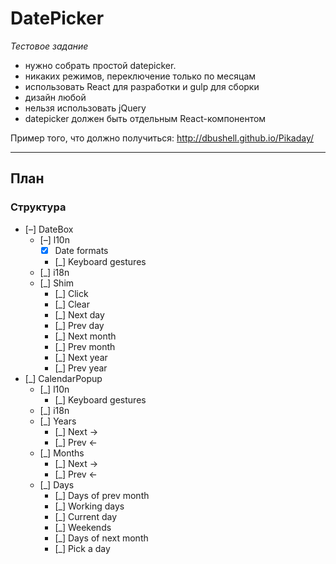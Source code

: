 # DatePicker
*Тестовое задание*

- нужно собрать простой datepicker.
- никаких режимов, переключение только по месяцам
- использовать React для разработки и gulp для сборки
- дизайн любой
- нельзя использовать jQuery
- datepicker должен быть отдельным React-компонентом

Пример того, что должно получиться: http://dbushell.github.io/Pikaday/

---

## План

### Структура

- [–] DateBox
  - [–] l10n
    - [x] Date formats
    - [_] Keyboard gestures
  - [_] i18n
  - [_] Shim
	  - [_] Click
	  - [_] Clear
	  - [_] Next day
	  - [_] Prev day
	  - [_] Next month
	  - [_] Prev month
	  - [_] Next year
	  - [_] Prev year
- [_] CalendarPopup
  - [_] l10n
    - [_] Keyboard gestures
  - [_] i18n
  - [_] Years
    - [_] Next ->
	- [_] Prev <-
  - [_] Months
    - [_] Next ->
	- [_] Prev <-
  - [_] Days
    - [_] Days of prev month
	- [_] Working days
	- [_] Current day
	- [_] Weekends
	- [_] Days of next month
	- [_] Pick a day